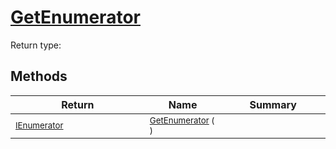 # [GetEnumerator](./SequentialTransformPipeline-100663507.md)


Return type:
## Methods

| Return | Name | Summary | 
| --- | --- | --- | 
| <sub>[IEnumerator](https://docs.microsoft.com/en-us/dotnet/api/System.Collections.IEnumerator)</sub><img width=200/>| <sub>[GetEnumerator](./SequentialTransformPipeline-100663507.md) (  )</sub>| <sub></sub><img width=200/>| <br>


